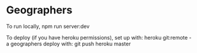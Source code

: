 # Geographers

To run locally,
npm run server:dev

To deploy (if you have heroku permissions),
set up with:
heroku git:remote -a geographers
deploy with:
git push heroku master
